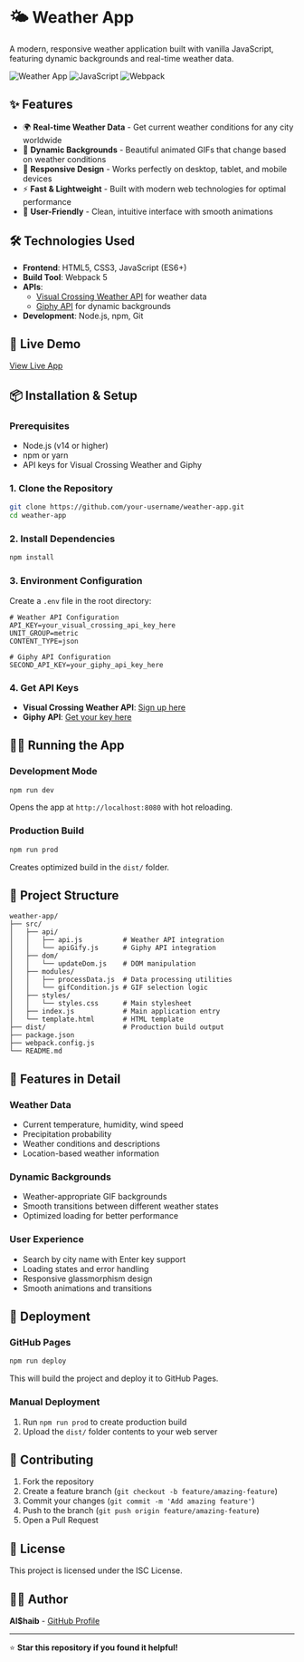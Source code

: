 # 🌤️ Weather App

A modern, responsive weather application built with vanilla JavaScript, featuring dynamic backgrounds and real-time weather data.

![Weather App](https://img.shields.io/badge/Status-Live-brightgreen)
![JavaScript](https://img.shields.io/badge/JavaScript-ES6+-yellow)
![Webpack](https://img.shields.io/badge/Webpack-5.x-blue)

## ✨ Features

- 🌍 **Real-time Weather Data** - Get current weather conditions for any city worldwide
- 🎨 **Dynamic Backgrounds** - Beautiful animated GIFs that change based on weather conditions
- 📱 **Responsive Design** - Works perfectly on desktop, tablet, and mobile devices
- ⚡ **Fast & Lightweight** - Built with modern web technologies for optimal performance
- 🎯 **User-Friendly** - Clean, intuitive interface with smooth animations

## 🛠️ Technologies Used

- **Frontend**: HTML5, CSS3, JavaScript (ES6+)
- **Build Tool**: Webpack 5
- **APIs**:
  - [Visual Crossing Weather API](https://www.visualcrossing.com/weather-api) for weather data
  - [Giphy API](https://developers.giphy.com/) for dynamic backgrounds
- **Development**: Node.js, npm, Git

## 🚀 Live Demo

[View Live App](https://yemen-bit34.github.io/weatherApp)

## 📦 Installation & Setup

### Prerequisites

- Node.js (v14 or higher)
- npm or yarn
- API keys for Visual Crossing Weather and Giphy

### 1. Clone the Repository

```bash
git clone https://github.com/your-username/weather-app.git
cd weather-app
```

### 2. Install Dependencies

```bash
npm install
```

### 3. Environment Configuration

Create a `.env` file in the root directory:

```env
# Weather API Configuration
API_KEY=your_visual_crossing_api_key_here
UNIT_GROUP=metric
CONTENT_TYPE=json

# Giphy API Configuration
SECOND_API_KEY=your_giphy_api_key_here
```

### 4. Get API Keys

- **Visual Crossing Weather API**: [Sign up here](https://www.visualcrossing.com/weather-api)
- **Giphy API**: [Get your key here](https://developers.giphy.com/)

## 🏃‍♂️ Running the App

### Development Mode

```bash
npm run dev
```

Opens the app at `http://localhost:8080` with hot reloading.

### Production Build

```bash
npm run prod
```

Creates optimized build in the `dist/` folder.

## 📂 Project Structure

```
weather-app/
├── src/
│   ├── api/
│   │   ├── api.js          # Weather API integration
│   │   └── apiGify.js      # Giphy API integration
│   ├── dom/
│   │   └── updateDom.js    # DOM manipulation
│   ├── modules/
│   │   ├── processData.js  # Data processing utilities
│   │   └── gifCondition.js # GIF selection logic
│   ├── styles/
│   │   └── styles.css      # Main stylesheet
│   ├── index.js            # Main application entry
│   └── template.html       # HTML template
├── dist/                   # Production build output
├── package.json
├── webpack.config.js
└── README.md
```

## 🎨 Features in Detail

### Weather Data

- Current temperature, humidity, wind speed
- Precipitation probability
- Weather conditions and descriptions
- Location-based weather information

### Dynamic Backgrounds

- Weather-appropriate GIF backgrounds
- Smooth transitions between different weather states
- Optimized loading for better performance

### User Experience

- Search by city name with Enter key support
- Loading states and error handling
- Responsive glassmorphism design
- Smooth animations and transitions

## 🚀 Deployment

### GitHub Pages

```bash
npm run deploy
```

This will build the project and deploy it to GitHub Pages.

### Manual Deployment

1. Run `npm run prod` to create production build
2. Upload the `dist/` folder contents to your web server

## 🤝 Contributing

1. Fork the repository
2. Create a feature branch (`git checkout -b feature/amazing-feature`)
3. Commit your changes (`git commit -m 'Add amazing feature'`)
4. Push to the branch (`git push origin feature/amazing-feature`)
5. Open a Pull Request

## 📝 License

This project is licensed under the ISC License.

## 👨‍💻 Author

**Al$haib** - [GitHub Profile](https://github.com/yemen-bit34)

---

⭐ **Star this repository if you found it helpful!**
